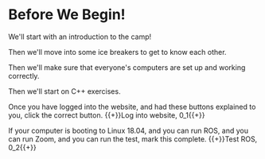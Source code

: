 # Before We Begin!

We'll start with an introduction to the camp!

Then we'll move into some ice breakers to get to know each other.

Then we'll make sure that everyone's computers are set up and working correctly.

Then we'll start on C++ exercises.

Once you have logged into the website, and had these buttons explained to you, click the correct button.
{{+}}Log into website, 0_1{{+}}

If your computer is booting to Linux 18.04, and you can run ROS, and you can run Zoom, and you can run the test, mark this complete.
{{+}}Test ROS, 0_2{{+}}
